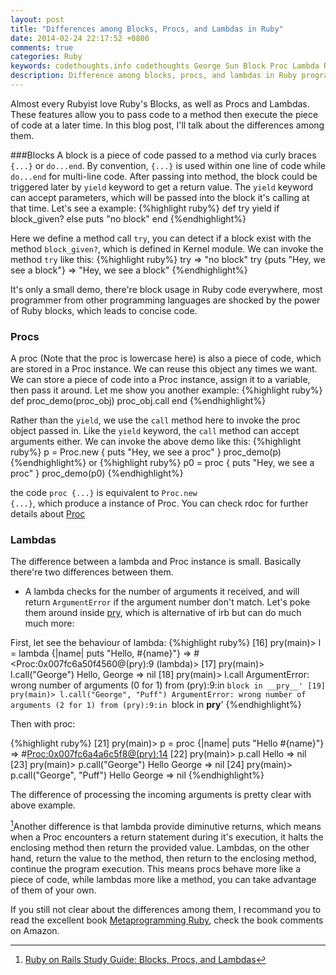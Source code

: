```yaml
---
layout: post
title: "Differences among Blocks, Procs, and Lambdas in Ruby"
date: 2014-02-24 22:17:52 +0800
comments: true
categories: Ruby
keywords: codethoughts.info codethoughts George Sun Block Proc Lambda Ruby
description: Difference among blocks, procs, and lambdas in Ruby programming language.
---
```


Almost every Rubyist love Ruby's Blocks, as well as Procs and Lambdas. These features allow you to pass code to a method then execute the piece of code at a later time. In this blog post, I'll talk about the differences among them.

###Blocks
A block is a piece of code passed to a method via curly braces <code>{...}</code> or <code>do...end</code>. By convention, <code>{...}</code> is used within one line of code while <code>do...end</code> for multi-line code. After passing into method, the block could be triggered later by <code>yield</code> keyword to get a return value. The <code>yield</code> keyword can accept parameters, which will be passed into the block it's calling at that time. Let's see a example:
{%highlight ruby%}
def try
  yield if block_given?
else
  puts "no block"
end
{%endhighlight%}

<!--more-->
Here we define a method call <code>try</code>, you can detect if a block exist with the method <code>block_given?</code>, which is defined in Kernel module. We can invoke the method <code>try</code> like this:
{%highlight ruby%}
try                                 => "no block"
try {puts "Hey, we see a block"}    => "Hey, we see a block"
{%endhighlight%}

It's only a small demo, there're block usage in Ruby code everywhere, most programmer from other programming languages are shocked by the power of Ruby blocks, which leads to concise code.

### Procs
A proc (Note that the proc is lowercase here) is also a piece of code, which are stored in a Proc instance. We can reuse this object any times we want. We can store a piece of code into a Proc instance, assign it to a variable, then pass it around. Let me show you another example:
{%highlight ruby%}
def proc_demo(proc_obj)
  proc_obj.call
end
{%endhighlight%}

Rather than the <code>yield</code>, we use the <code>call</code> method here to invoke the proc object passed in. Like the <code>yield</code> keyword, the <code>call</code> method can accept arguments either. We can invoke the above demo like this:
{%highlight ruby%}
p = Proc.new { puts "Hey, we see a proc" }
proc_demo(p)
{%endhighlight%}
or
{%highlight ruby%}
p0 = proc { puts "Hey, we see a proc" }
proc_demo(p0)
{%endhighlight%}

the code <code>proc {...}</code> is equivalent to <code>Proc.new {...}</code>, which produce a instance of Proc. You can check rdoc for further details about [Proc](http://www.ruby-doc.org/core-2.1.0/Proc.html)

### Lambdas
The difference between a lambda and Proc instance is small. Basically there're two differences between them.
* A lambda checks for the number of arguments it received, and will return <code>ArgumentError</code> if the argument number don't match. Let's poke them around inside [pry](http://pryrepl.org/), which is alternative of irb but can do much much more:

First, let see the behaviour of lambda:
{%highlight ruby%}
[16] pry(main)> l = lambda {|name| puts "Hello, #{name}"}
=> #<Proc:0x007fc6a50f4560@(pry):9 (lambda)>
[17] pry(main)> l.call("George")
Hello, George
=> nil
[18] pry(main)> l.call
ArgumentError: wrong number of arguments (0 for 1)
from (pry):9:in `block in __pry__'
[19] pry(main)> l.call("George", "Puff")
ArgumentError: wrong number of arguments (2 for 1)
from (pry):9:in `block in __pry__'
{%endhighlight%}

Then with proc:

{%highlight ruby%}
[21] pry(main)> p = proc {|name| puts "Hello #{name}"}
=> #<Proc:0x007fc6a4a6c5f8@(pry):14>
[22] pry(main)> p.call
Hello
=> nil
[23] pry(main)> p.call("George")
Hello George
=> nil
[24] pry(main)> p.call("George", "Puff")
Hello George
=> nil
{%endhighlight%}

The difference of processing the incoming arguments is pretty clear with above example.

[^1]Another difference is that lambda provide diminutive returns, which means when a Proc encounters a return statement during it's execution, it halts the enclosing method then return the provided value. Lambdas, on the other hand, return the value to the method, then return to the enclosing method, continue the program execution. This means procs behave more like a piece of code, while lambdas more like a method, you can take advantage of them of your own.

If you still not clear about the differences among them, I recommand you to read the excellent book [Metaprogramming Ruby](http://www.amazon.com/Metaprogramming-Ruby-Program-Like-Pros/dp/1934356476), check the book comments on Amazon.


[^1]: [Ruby on Rails Study Guide: Blocks, Procs, and Lambdas](http://code.tutsplus.com/tutorials/ruby-on-rails-study-guide-blocks-procs-and-lambdas--net-29811)
